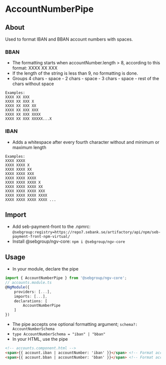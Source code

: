 # AccountNumberPipe

## About
Used to format IBAN and BBAN account numbers with spaces.
### BBAN
- The formatting starts when accountNumber.length > 8, according to this format: XXXX XX XXX <XXXX>
- If the length of the string is less than 9, no formatting is done.
- Groups 4 chars - space - 2 chars - space - 3 chars - space - rest of the chars without space

```
Examples:
XXXX XX XXX
XXXX XX XXX X
XXXX XX XXX XX
XXXX XX XXX XXX
XXXX XX XXX XXXX
XXXX XX XXX XXXXX...X
```

### IBAN
- Adds a whitespace after every fourth character without and minimum or maximum length
```
Examples:
XXXX XXXX
XXXX XXXX X
XXXX XXXX XX
XXXX XXXX XXX
XXXX XXXX XXXX
XXXX XXXX XXXX X
XXXX XXXX XXXX XX
XXXX XXXX XXXX XXX
XXXX XXXX XXXX XXXX
XXXX XXXX XXXX XXXX ...
```

## Import
- Add seb-payment-front to the .npmrc: `@sebgroup:registry=https://repo7.sebank.se/artifactory/api/npm/seb-payment-front-npm-virtual/`
- Install @sebgroup/ngv-core: `npm i @sebgroup/ngv-core`
## Usage
- In your module, declare the pipe
```ts
import { AccountNumberPipe } from '@sebgroup/ngv-core';
// accounts.module.ts
@NgModule({
    providers: [...],
    imports: [...],
    declarations: [
        AccountNumberPipe
    ]
})
```
- The pipe accepts one optional formatting argument; `schema?: AccountNumberSchema`
- `type AccountNumberSchema = "iban" | "bban"`
- In your HTML, use the pipe
```HTML
<!-- accounts.component.html -->
<span>{{ account.iban | accountNumber: 'iban' }}</span> <!-- Format according to 'iban' -->
<span>{{ account.bban | accountNumber: 'bban' }}</span> <!-- Format according to 'bban' -->
```